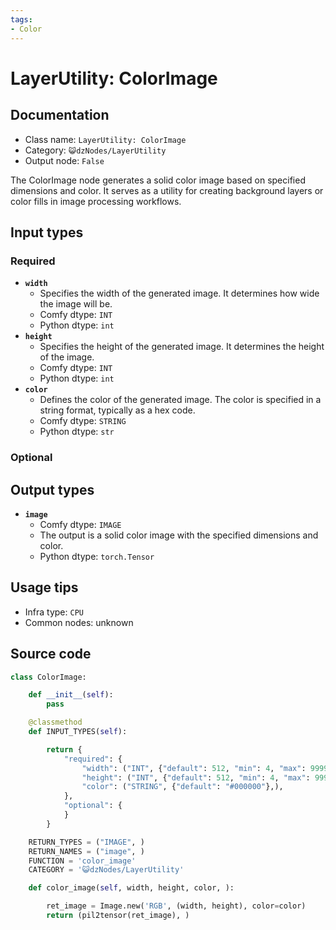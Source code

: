 ```yaml
---
tags:
- Color
---
```


# LayerUtility: ColorImage
## Documentation
- Class name: `LayerUtility: ColorImage`
- Category: `😺dzNodes/LayerUtility`
- Output node: `False`

The ColorImage node generates a solid color image based on specified dimensions and color. It serves as a utility for creating background layers or color fills in image processing workflows.
## Input types
### Required
- **`width`**
    - Specifies the width of the generated image. It determines how wide the image will be.
    - Comfy dtype: `INT`
    - Python dtype: `int`
- **`height`**
    - Specifies the height of the generated image. It determines the height of the image.
    - Comfy dtype: `INT`
    - Python dtype: `int`
- **`color`**
    - Defines the color of the generated image. The color is specified in a string format, typically as a hex code.
    - Comfy dtype: `STRING`
    - Python dtype: `str`
### Optional
## Output types
- **`image`**
    - Comfy dtype: `IMAGE`
    - The output is a solid color image with the specified dimensions and color.
    - Python dtype: `torch.Tensor`
## Usage tips
- Infra type: `CPU`
- Common nodes: unknown


## Source code
```python
class ColorImage:

    def __init__(self):
        pass

    @classmethod
    def INPUT_TYPES(self):

        return {
            "required": {
                "width": ("INT", {"default": 512, "min": 4, "max": 99999, "step": 1}),
                "height": ("INT", {"default": 512, "min": 4, "max": 99999, "step": 1}),
                "color": ("STRING", {"default": "#000000"},),
            },
            "optional": {
            }
        }

    RETURN_TYPES = ("IMAGE", )
    RETURN_NAMES = ("image", )
    FUNCTION = 'color_image'
    CATEGORY = '😺dzNodes/LayerUtility'

    def color_image(self, width, height, color, ):

        ret_image = Image.new('RGB', (width, height), color=color)
        return (pil2tensor(ret_image), )

```
